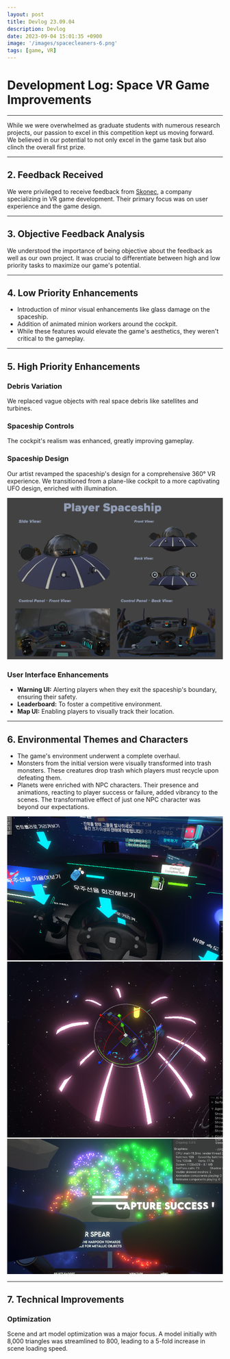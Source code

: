 ```yaml
---
layout: post
title: Devlog 23.09.04
description: Devlog
date: 2023-09-04 15:01:35 +0900
image: '/images/spacecleaners-6.png'
tags: [game, VR]
---
```

# Development Log: Space VR Game Improvements

---

While we were overwhelmed as graduate students with numerous research projects, our passion to excel in this competition kept us moving forward. We believed in our potential to not only excel in the game task but also clinch the overall first prize.

---

## 2. Feedback Received

We were privileged to receive feedback from [Skonec](https://www.skonec.com/), a company specializing in VR game development. Their primary focus was on user experience and the game design.

---

## 3. Objective Feedback Analysis

We understood the importance of being objective about the feedback as well as our own project. It was crucial to differentiate between high and low priority tasks to maximize our game's potential.

---

## 4. Low Priority Enhancements

- Introduction of minor visual enhancements like glass damage on the spaceship.
- Addition of animated minion workers around the cockpit.
- While these features would elevate the game's aesthetics, they weren't critical to the gameplay.

---

## 5. High Priority Enhancements

### Debris Variation
We replaced vague objects with real space debris like satellites and turbines.

### Spaceship Controls
The cockpit's realism was enhanced, greatly improving gameplay.

### Spaceship Design
Our artist revamped the spaceship's design for a comprehensive 360° VR experience. We transitioned from a plane-like cockpit to a more captivating UFO design, enriched with illumination.

![Game Scene](/images/spacecleaners-2.png)

### User Interface Enhancements
- **Warning UI:** Alerting players when they exit the spaceship's boundary, ensuring their safety.
- **Leaderboard:** To foster a competitive environment.
- **Map UI:** Enabling players to visually track their location.

---

## 6. Environmental Themes and Characters

- The game's environment underwent a complete overhaul.
- Monsters from the initial version were visually transformed into trash monsters. These creatures drop trash which players must recycle upon defeating them.
- Planets were enriched with NPC characters. Their presence and animations, reacting to player success or failure, added vibrancy to the scenes. The transformative effect of just one NPC character was beyond our expectations.

<div class="gallery-box">
  <div class="gallery">
    <img src="/images/spacecleaners-4.png" loading="lazy">
    <img src="/images/spacecleaners-5.png" loading="lazy">
    <img src="/images/spacecleaners-6.png" loading="lazy">
  </div>
</div>

---

## 7. Technical Improvements

### Optimization
Scene and art model optimization was a major focus. A model initially with 8,000 triangles was streamlined to 800, leading to a 5-fold increase in scene loading speed.
